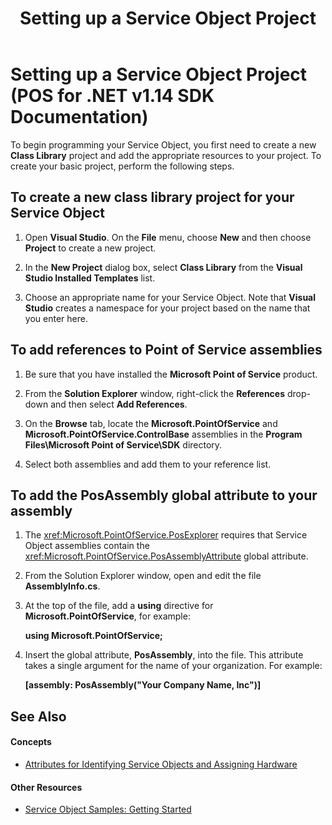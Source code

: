 ﻿---
title: Setting up a Service Object Project
description: Setting up a Service Object Project (POS for .NET v1.14 SDK Documentation)
ms.date: 03/03/2014
ms.topic: how-to
ms.custom: pos-restored-from-archive
---

# Setting up a Service Object Project (POS for .NET v1.14 SDK Documentation)

To begin programming your Service Object, you first need to create a new **Class Library** project and add the appropriate resources to your project. To create your basic project, perform the following steps.

## To create a new class library project for your Service Object

1. Open **Visual Studio**. On the **File** menu, choose **New** and then choose **Project** to create a new project.

2. In the **New Project** dialog box, select **Class Library** from the **Visual Studio Installed Templates** list.

3. Choose an appropriate name for your Service Object. Note that **Visual Studio** creates a namespace for your project based on the name that you enter here.

## To add references to Point of Service assemblies

1. Be sure that you have installed the **Microsoft Point of Service** product.

2. From the **Solution Explorer** window, right-click the **References** drop-down and then select **Add References**.

3. On the **Browse** tab, locate the **Microsoft.PointOfService** and **Microsoft.PointOfService.ControlBase** assemblies in the **Program Files\\Microsoft Point of Service\\SDK** directory.

4. Select both assemblies and add them to your reference list.

## To add the PosAssembly global attribute to your assembly

1. The <xref:Microsoft.PointOfService.PosExplorer> requires that Service Object assemblies contain the <xref:Microsoft.PointOfService.PosAssemblyAttribute> global attribute.

2. From the Solution Explorer window, open and edit the file **AssemblyInfo.cs**.

3. At the top of the file, add a **using** directive for **Microsoft.PointOfService**, for example:

    **using Microsoft.PointOfService;**

4. Insert the global attribute, **PosAssembly**, into the file. This attribute takes a single argument for the name of your organization. For example:

    **\[assembly: PosAssembly("Your Company Name, Inc")\]**

## See Also

#### Concepts

- [Attributes for Identifying Service Objects and Assigning Hardware](attributes-for-identifying-service-objects-and-assigning-hardware.md)

#### Other Resources

- [Service Object Samples: Getting Started](service-object-samples-getting-started.md)
